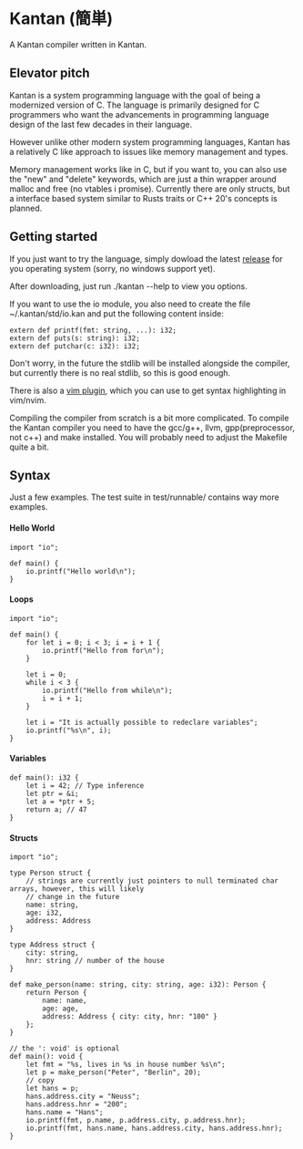 # Kantan (簡単)

A Kantan compiler written in Kantan.

## Elevator pitch

Kantan is a system programming language with the goal of being a modernized version of C.
The language is primarily designed for C programmers who want the advancements in
programming language design of the last few decades in their language.

However unlike other modern system programming languages, Kantan has a relatively
C like approach to issues like memory management and types.

Memory management works like in C, but if you want to, you can also use the "new" and "delete"
keywords, which are just a thin wrapper around malloc and free (no vtables i promise).
Currently there are only structs, but a interface based system similar to Rusts traits or C++ 20's concepts is planned.

## Getting started

If you just want to try the language, simply dowload the latest [release](https://github.com/Funkschy/kantan-lang/releases) for you operating system (sorry, no windows support yet).

After downloading, just run ./kantan --help to view you options.

If you want to use the io module, you also need to create the file ~/.kantan/std/io.kan and put the following content inside:
```
extern def printf(fmt: string, ...): i32;
extern def puts(s: string): i32;
extern def putchar(c: i32): i32;
```
Don't worry, in the future the stdlib will be installed alongside the compiler, but currently there is no real stdlib, so this is good enough.

There is also a [vim plugin](https://github.com/Funkschy/kantan.vim), which you can use to get syntax highlighting in vim/nvim.

Compiling the compiler from scratch is a bit more complicated. To compile the Kantan compiler you need to have the gcc/g++, llvm, gpp(preprocessor, not c++) and make installed. You will probably need to adjust the Makefile quite a bit.


## Syntax

Just a few examples. The test suite in test/runnable/ contains way more examples.

#### Hello World
```
import "io";

def main() {
    io.printf("Hello world\n");
}
```

#### Loops
```
import "io";

def main() {
    for let i = 0; i < 3; i = i + 1 {
        io.printf("Hello from for\n");
    }

    let i = 0;
    while i < 3 {
        io.printf("Hello from while\n");
        i = i + 1;
    }

    let i = "It is actually possible to redeclare variables";
    io.printf("%s\n", i);
}
```

#### Variables
```
def main(): i32 {
    let i = 42; // Type inference
    let ptr = &i;
    let a = *ptr + 5;
    return a; // 47
}
```

#### Structs
```
import "io";

type Person struct {
    // strings are currently just pointers to null terminated char arrays, however, this will likely
    // change in the future
    name: string,
    age: i32,
    address: Address
}

type Address struct {
    city: string,
    hnr: string // number of the house
}

def make_person(name: string, city: string, age: i32): Person {
    return Person {
        name: name,
        age: age,
        address: Address { city: city, hnr: "100" }
    };
}

// the ': void' is optional
def main(): void {
    let fmt = "%s, lives in %s in house number %s\n";
    let p = make_person("Peter", "Berlin", 20);
    // copy
    let hans = p;
    hans.address.city = "Neuss";
    hans.address.hnr = "200";
    hans.name = "Hans";
    io.printf(fmt, p.name, p.address.city, p.address.hnr);
    io.printf(fmt, hans.name, hans.address.city, hans.address.hnr);
}
```
